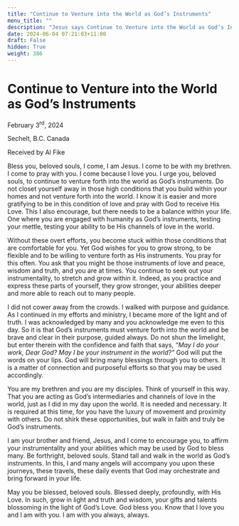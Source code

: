 ```yaml
---
title: "Continue to Venture into the World as God’s Instruments"
menu_title: ""
description: "Jesus says Continue to Venture into the World as God’s Instruments"
date: 2024-06-04 07:21:03+11:00
draft: False
hidden: True
weight: 386
---
```

# Continue to Venture into the World as God’s Instruments 

February 3<sup>rd</sup>, 2024

Sechelt, B.C. Canada

Received by Al Fike 



Bless you, beloved souls, I come, I am Jesus. I come to be with my brethren. I come to pray with you. I come because I love you. I urge you, beloved souls, to continue to venture forth into the world as God’s instruments. Do not closet yourself away in those high conditions that you build within your homes and not venture forth into the world. I know it is easier and more gratifying to be in this condition of love and pray with God to receive His Love. This I also encourage, but there needs to be a balance within your life. One where you are engaged with humanity as God’s instruments, testing your mettle, testing your ability to be His channels of love in the world.

Without these overt efforts, you become stuck within those conditions that are comfortable for you. Yet God wishes for you to grow strong, to be flexible and to be willing to venture forth as His instruments. You pray for this often. You ask that you might be those instruments of love and peace, wisdom and truth, and you are at times. You continue to seek out your instrumentality, to stretch and grow within it. Indeed, as you practice and express these parts of yourself, they grow stronger, your abilities deeper and more able to reach out to many people. 

I did not cower away from the crowds. I walked with purpose and guidance. As I continued in my efforts and ministry, I became more of the light and of truth. I was acknowledged by many and you acknowledge me even to this day. So it is that God’s instruments must venture forth into the world and be brave and clear in their purpose, guided always. Do not shun the limelight, but enter therein with the confidence and faith that says, *“May I do your work, Dear God? May I be your instrument in the world?”* God will put the words on your lips. God will bring many blessings through you to others. It is a matter of connection and purposeful efforts so that you may be used accordingly. 

You are my brethren and you are my disciples. Think of yourself in this way. That you are acting as God’s intermediaries and channels of love in the world, just as I did in my day upon the world. It is needed and necessary. It is required at this time, for you have the luxury of movement and proximity with others. Do not shirk these opportunities, but walk in faith and truly be God’s instruments.

I am your brother and friend, Jesus, and I come to encourage you, to affirm your instrumentality and your abilities which may be used by God to bless many. Be forthright, beloved souls. Stand tall and walk in the world as God’s instruments. In this, I and many angels will accompany you upon these journeys, these travels, these daily events that God may orchestrate and bring forward in your life.

May you be blessed, beloved souls. Blessed deeply, profoundly, with His Love. In such, grow in light and truth and wisdom, your gifts and talents blossoming in the light of God’s Love. God bless you. Know that I love you and I am with you. I am with you always, always.